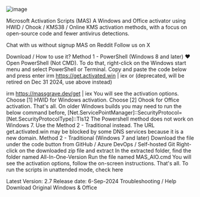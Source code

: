 ![image](https://github.com/user-attachments/assets/dc34580b-03c9-4b3e-878a-ae01ef508ca1)

Microsoft Activation Scripts (MAS)
A Windows and Office activator using HWID / Ohook / KMS38 / Online KMS activation methods, with a focus on open-source code and fewer antivirus detections.

Chat with us without signup MAS on Reddit Follow us on X

Download / How to use it?
Method 1 - PowerShell (Windows 8 and later) ❤️
Open PowerShell (Not CMD). To do that, right-click on the Windows start menu and select PowerShell or Terminal.
Copy and paste the code below and press enter
irm https://get.activated.win | iex
or (deprecated, will be retired on Dec 31 2024, use above instead)

irm https://massgrave.dev/get | iex
You will see the activation options. Choose [1] HWID for Windows activation. Choose [2] Ohook for Office activation.
That's all.
On older Windows builds you may need to run the below command before,
[Net.ServicePointManager]::SecurityProtocol=[Net.SecurityProtocolType]::Tls12
The Powershell method does not work on Windows 7. Use the Method 2 - Traditional instead.
The URL get.activated.win may be blocked by some DNS services because it is a new domain.
Method 2 - Traditional (Windows 7 and later)
Download the file under the code button from GitHub / Azure DevOps / Self-hosted Git
Right-click on the downloaded zip file and extract
In the extracted folder, find the folder named All-In-One-Version
Run the file named MAS_AIO.cmd
You will see the activation options, follow the on-screen instructions.
That's all.
To run the scripts in unattended mode, check here


Latest Version: 2.7
Release date: 6-Sep-2024
Troubleshooting / Help
Download Original Windows & Office
